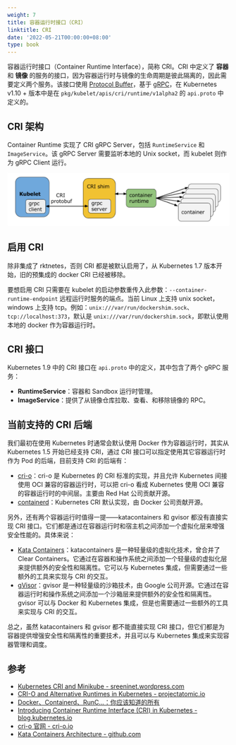 ```yaml
---
weight: 7
title: 容器运行时接口（CRI）
linktitle: CRI
date: '2022-05-21T00:00:00+08:00'
type: book
---
```


容器运行时接口（Container Runtime Interface），简称 CRI。CRI 中定义了 **容器** 和 **镜像** 的服务的接口，因为容器运行时与镜像的生命周期是彼此隔离的，因此需要定义两个服务。该接口使用 [Protocol Buffer](https://developers.google.com/protocol-buffers/)，基于 [gRPC](https://grpc.io/)，在 Kubernetes v1.10 + 版本中是在 `pkg/kubelet/apis/cri/runtime/v1alpha2` 的 `api.proto` 中定义的。

## CRI 架构

Container Runtime 实现了 CRI gRPC Server，包括 `RuntimeService` 和 `ImageService`。该 gRPC Server 需要监听本地的 Unix socket，而 kubelet 则作为 gRPC Client 运行。

![CRI 架构 - 图片来自 kubernetes blog](cri-architecture.png)

## 启用 CRI

除非集成了 rktnetes，否则 CRI 都是被默认启用了，从 Kubernetes 1.7 版本开始，旧的预集成的 docker CRI 已经被移除。

要想启用 CRI 只需要在 kubelet 的启动参数重传入此参数：`--container-runtime-endpoint` 远程运行时服务的端点。当前 Linux 上支持 unix socket，windows 上支持 tcp。例如：`unix:///var/run/dockershim.sock`、 `tcp://localhost:373`，默认是 `unix:///var/run/dockershim.sock`，即默认使用本地的 docker 作为容器运行时。

## CRI 接口

Kubernetes 1.9 中的 CRI 接口在 `api.proto` 中的定义，其中包含了两个 gRPC 服务：

- **RuntimeService**：容器和 Sandbox 运行时管理。
- **ImageService**：提供了从镜像仓库拉取、查看、和移除镜像的 RPC。

## 当前支持的 CRI 后端

我们最初在使用 Kubernetes 时通常会默认使用 Docker 作为容器运行时，其实从 Kubernetes 1.5 开始已经支持 CRI，通过 CRI 接口可以指定使用其它容器运行时作为 Pod 的后端，目前支持 CRI 的后端有：

- [cri-o](https://github.com/kubernetes-incubator/cri-o)：cri-o 是 Kubernetes 的 CRI 标准的实现，并且允许 Kubernetes 间接使用 OCI 兼容的容器运行时，可以把 cri-o 看成 Kubernetes 使用 OCI 兼容的容器运行时的中间层。主要由 Red Hat 公司贡献开源。
- [containerd](https://github.com/containerd/containerd)：Kubernetes CRI 默认实现，由 Docker 公司贡献开源。

另外，还有两个容器运行时值得一提——katacontainers 和 gvisor 都没有直接实现 CRI 接口。它们都是通过在容器运行时和宿主机之间添加一个虚拟化层来增强安全性能的。具体来说：

- [Kata Containers](https://katacontainers.io/)：katacontainers 是一种轻量级的虚拟化技术，曾合并了 Clear Containers。它通过在容器和操作系统之间添加一个轻量级的虚拟化层来提供额外的安全性和隔离性。它可以与 Kubernetes 集成，但需要通过一些额外的工具来实现与 CRI 的交互。
- [gVisor](https://github.com/google/gvisor)：gvisor 是一种轻量级的沙箱技术，由 Google 公司开源。它通过在容器运行时和操作系统之间添加一个沙箱层来提供额外的安全性和隔离性。gvisor 可以与 Docker 和 Kubernetes 集成，但是也需要通过一些额外的工具来实现与 CRI 的交互。

总之，虽然 katacontainers 和 gvisor 都不能直接实现 CRI 接口，但它们都是为容器提供增强安全性和隔离性的重要技术，并且可以与 Kubernetes 集成来实现容器管理和调度。


## 参考

- [Kubernetes CRI and Minikube - sreeninet.wordpress.com](https://sreeninet.wordpress.com/2017/02/11/kubernetes-cri-and-minikube/)
- [CRI-O and Alternative Runtimes in Kubernetes - projectatomic.io](https://projectatomic.io/blog/2017/02/crio-runtimes/)
- [Docker、Containerd、RunC...：你应该知道的所有](https://www.infoq.cn/article/2017/02/Docker-Containerd-RunC/)
- [Introducing Container Runtime Interface (CRI) in Kubernetes - blog.kubernetes.io](https://kubernetes.io/blog/2016/12/container-runtime-interface-cri-in-kubernetes/)
- [cri-o 官网 - cri-o.io](https://cri-o.io/)
- [Kata Containers Architecture - github.com](https://github.com/kata-containers/documentation/blob/master/design/architecture.md#kubernetes-support)
